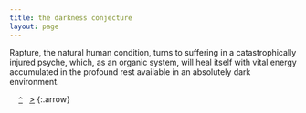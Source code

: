 ```yaml
---
title: the darkness conjecture
layout: page
---
```


Rapture, the natural human condition, turns to suffering in a catastrophically injured psyche, which, as an organic system, will heal itself with vital energy accumulated in the profound rest available in an absolutely dark environment.

&nbsp;&nbsp;&nbsp;&nbsp;[`^`](../)&nbsp;&nbsp;&nbsp;[&gt;](../basics/)
{:.arrow}














